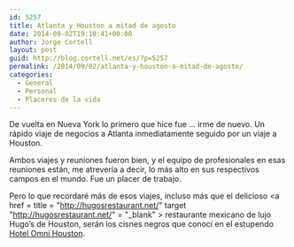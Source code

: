 ```yaml
---
id: 5257
title: Atlanta y Houston a mitad de agosto
date: 2014-09-02T19:10:41+00:00
author: Jorge Cortell
layout: post
guid: http://blog.cortell.net/es/?p=5257
permalink: /2014/09/02/atlanta-y-houston-a-mitad-de-agosto/
categories:
  - General
  - Personal
  - Placeres de la vida
---
```

De vuelta en Nueva York lo primero que hice fue &#8230; irme de nuevo. Un rápido viaje de negocios a Atlanta inmediatamente seguido por un viaje a Houston. 

Ambos viajes y reuniones fueron bien, y el equipo de profesionales en esas reuniones están, me atrevería a decir, lo más alto en sus respectivos campos en el mundo. Fue un placer de trabajo. 

Pero lo que recordaré más de esos viajes, incluso más que el delicioso <a href = title = "http://hugosrestaurant.net/" target "http://hugosrestaurant.net/" = "_blank" > restaurante </a> mexicano de lujo Hugo&#8217;s de Houston, serán los cisnes negros que conocí en el estupendo <a href="http://www.omnihotels.com/hotels/houston" title="http://www.omnihotels.com/hotels/houston" target="_blank">Hotel Omni Houston</a>.